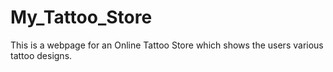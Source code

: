 # My_Tattoo_Store
This is a webpage for an Online Tattoo Store which shows the users various tattoo designs.
